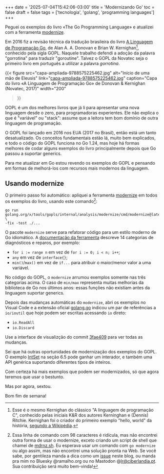 +++
date = '2025-07-04T15:42:06-03:00'
title = 'Modernizando Go'
toc = false
draft = false
tags = ['tecnologia', 'golang', 'programming languages']
+++

Peguei os exemplos do livro «The Go Programming Language» e atualizei com a ferramenta
[modernize](https://pkg.go.dev/golang.org/x/tools/gopls/internal/analysis/modernize).

Em 2016 fiz a revisão técnica da tradução brasileira do livro
[A Linguagem de Programação Go](https://novatec.com.br/livros/linguagem-de-programacao-go/),
de Alan A. A. Donovan e Brian W. Kernighan[^1], conhecido pela sigla GOPL.
Naquele trabalho defendi a adoção da palavra "gorrotina" para traduzir "goroutine".
Talvez o GOPL da Novatec seja o primeiro livro em português a utilizar a palavra
_gorrotina_.

<!--more-->

{{< figure
  src="capa-ampliada-9788575225462.jpg"
  alt="Início de uma mão de Eleusis"
  link="[capa-ampliada-9788575225462.jpg](https://novatec.com.br/livros/linguagem-de-programacao-go/)"
  caption="Capa do livro «A Linguagem de Programação Go» de Donovan & Kernighan (Novatec, 2017)"
  width="200"
>}}

GOPL é um dos melhores livros que já li para apresentar uma nova linguagem
desde o zero, para programadoras experientes.
Ele não explica o que é "variável" ou "stack": assume que a leitora
tem bom domínio de outra linguagem de programação.

O GOPL foi lançado em 2016 nos EUA (2017 no Brasil),
então está um tanto desatualizado.
Os conceitos fundamentais estão lá, muito bem explicados,
e todo o código do GOPL funciona no Go 1.24,
mas hoje há formas melhores de codar alguns exemplos do livro
principalmente depois que Go passou a suportar generics.

Para me atualizar em Go estou revendo os exemplos do GOPL e pensando
em formas de melhorá-los com recursos mais modernos da linguagem.

## Usando modernize

O primeiro passo foi automático: apliquei a ferramenta
[modernize](https://pkg.go.dev/golang.org/x/tools/gopls/internal/analysis/modernize)
em todos os exemplos do livro, usando este comando[^2]:

```shell
go run golang.org/x/tools/gopls/internal/analysis/modernize/cmd/modernize@latest \
-fix -test ./...
```

O pacote `modernize` serve para refatorar código
para um estilo moderno de Go idiomático.
A [documentação da ferramenta](https://pkg.go.dev/golang.org/x/tools/gopls/internal/analysis/modernize)
descreve 14 categorias de diagnósticos e reparos, por exemplo:

* `for i := range n` em vez de `for i := 0; i < n; i++`;
* `any` em vez de `interface{}`;
* `min()`/`max()` em vez de `if...` para atribuir o maior/menor valor a uma variável.

No código do GOPL, o `modernize` arrumou exemplos somente nas três categorias acima.
O caso de `min/max` representa muitas melhorias da biblioteca de Go nos últimos
anos: essas funções não existiam antes da linguagem suportar generics.

Depois das mudanças automáticas do `modernize`, abri os exemplos no Visual Code e a extensão oficial
[golang.go](https://marketplace.visualstudio.com/items?itemName=golang.go) indicou um par de referências
a `io/ioutil` que hoje podem ser escritas acessando `io` direto:

* `io.ReadAll`
* `io.Discard`

Use a interface de visualizção do commit
[3fae409](https://github.com/garoago/gopl-modernized/commit/3fae409e98027a01fa851d52eedcbc99b6c6401b)
para ver todas as mudanças.

Sei que há outras oportunidades de modernização dos exemplos do GOPL.
O exemplo [IntSet](https://github.com/garoago/gopl-modernized/tree/master/ch6/intset)
na seção 6.5 pode ganhar um interador,
e também uma API genérica suportando diferentes tipos de inteiros.

Com certeza há mais exemplos que podem ser modernizados,
só que agora teremos que usar o bestunto.

Mas por agora, sextou.

Bom fim de semana!


[^1]: Esse é o mesmo Kernighan do clássico "A linguagem de programação C",
conhecido pelas iniciais K&R dos autores Kerninghan e (Dennis) Ritchie.
Kernighan foi o criador do primeiro exemplo "hello, world" da história,
[segundo a Wikipédia](https://pt.wikipedia.org/wiki/Programa_Ol%C3%A1_Mundo).

[^2]: Essa linha de comando com 98 caracteres é ridícula, mas não encontrei
outra forma de usar o modernize, exceto criando um script de shell que chamei de
[mdrnz.sh](https://github.com/garoago/gopl-modernized/blob/master/mdrnz.sh).
Eu esperava usar um comando com `go modernize` ou algo assim,
mas não encontrei uma solução pronta na Web.
Se você sabe, por gentileza manda a dica como um
[issue](https://github.com/ramalho/ramalho.org/issues) neste blog,
ou manda pra mim no Bluesky @ramalho.org ou no
Mastodon @lr@ciberlandia.pt.
Sua contribuição será muito bem-vinda!

